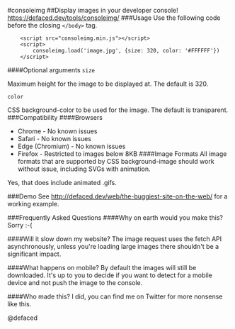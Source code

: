 #consoleimg
##Display images in your developer console!
https://defaced.dev/tools/consoleimg/
###Usage
Use the following code before the closing `</body>` tag.
```
    <script src="consoleimg.min.js"></script>
    <script>
        consoleimg.load('image.jpg', {size: 320, color: '#FFFFFF'})
    </script>
```
####Optional arguments
`size`

Maximum height for the image to be displayed at. The default is 320.

`color`

CSS background-color to be used for the image. The default is transparent.
###Compatibility
####Browsers
* Chrome - No known issues
* Safari - No known issues
* Edge (Chromium) - No known issues
* Firefox - Restricted to images below 8KB
####Image Formats
All image formats that are supported by CSS background-image should work without issue, including SVGs with animation.

Yes, that does include animated .gifs.

###Demo
See http://defaced.dev/web/the-buggiest-site-on-the-web/ for a working example.

###Frequently Asked Questions
####Why on earth would you make this?
Sorry :-(

####Will it slow down my website?
The image request uses the fetch API asynchronously, unless you're loading large images there shouldn't be a significant impact.

####What happens on mobile?
By default the images will still be downloaded. It's up to you to decide if you want to detect for a mobile device and not push the image to the console.

####Who made this?
I did, you can find me on Twitter for more nonsense like this.

@defaced
